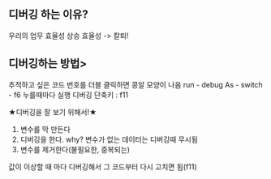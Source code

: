 ## 디버깅 하는 이유?
  우리의 업무 효율성 상승
  효율성 -> 칼퇴!


## 디버깅하는 방법>
  추적하고 싶은 코드 번호를 더블 클릭하면 
  콩알 모양이 나옴
  run - debug As - switch - f6 누를때마다 실행
  디버깅 단축키  :  f11

  ★디버깅을 잘 보기 위해서!★
  1. 변수를 막 만든다
  2. 디버깅을 한다.
    why? 변수가 없는 데이터는 디버깅때 무시됨
  3. 변수를 제거한다(불필요한, 중복되는)

  값이 이상할 때 마다 디버깅해서 그 코드부터 다시 고치면 됨(f11)
